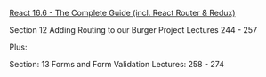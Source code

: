 

[React 16.6 - The Complete Guide (incl. React Router & Redux)](https://www.udemy.com/react-the-complete-guide-incl-redux/)

Section 12
Adding Routing to our Burger Project
Lectures 244 - 257


Plus:

Section: 13
Forms and Form Validation
Lectures: 258 - 274